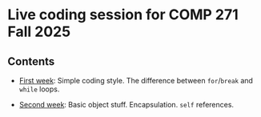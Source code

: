 # Live coding session for COMP 271 Fall 2025

## Contents

* [First week](./week00/three_styles.ipynb): Simple coding style. The difference between `for`/`break` and `while` loops.

* [Second week](./week01/objects.ipynb): Basic object stuff. Encapsulation. `self` references.